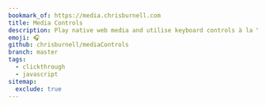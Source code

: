 ```yaml
---
bookmark_of: https://media.chrisburnell.com
title: Media Controls
description: Play native web media and utilise keyboard controls à la YouTube.
emoji: 🎧
github: chrisburnell/mediaControls
branch: master
tags:
  - clickthrough
  - javascript
sitemap:
  exclude: true
---
```

